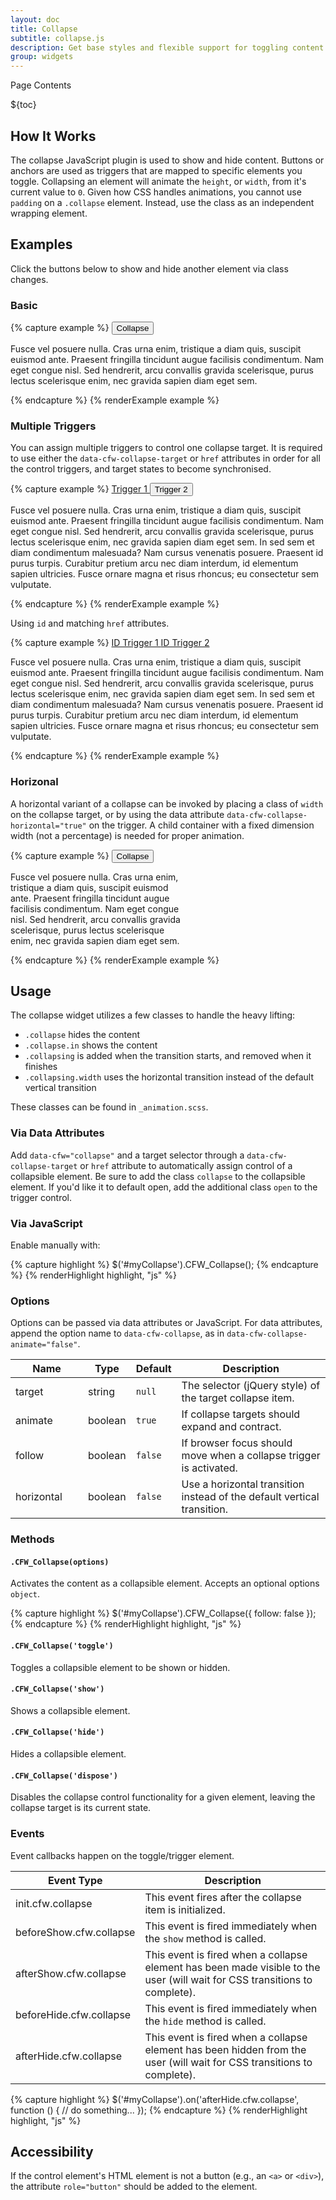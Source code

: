 ```yaml
---
layout: doc
title: Collapse
subtitle: collapse.js
description: Get base styles and flexible support for toggling content on your page.
group: widgets
---
```


<div class="h3 cf-toc-header">Page Contents</div>

${toc}

## How It Works

The collapse JavaScript plugin is used to show and hide content. Buttons or anchors are used as triggers that are mapped to specific elements you toggle. Collapsing an element will animate the `height`, or `width`, from it's current value to `0`. Given how CSS handles animations, you cannot use `padding` on a `.collapse` element. Instead, use the class as an independent wrapping element.

## Examples

Click the buttons below to show and hide another element via class changes.

### Basic

{% capture example %}
<button type="button" class="btn btn-outline-primary" data-cfw="collapse" data-cfw-collapse-target="#collapseEx1">Collapse <span class="caret"></span></button>
<div id="collapseEx1" class="collapse">
  <p>Fusce vel posuere nulla. Cras urna enim, tristique a diam quis, suscipit euismod ante. Praesent fringilla tincidunt augue facilisis condimentum. Nam eget congue nisl. Sed hendrerit, arcu convallis gravida scelerisque, purus lectus scelerisque enim, nec gravida sapien diam eget sem.</p>
</div>
{% endcapture %}
{% renderExample example %}


### Multiple Triggers

You can assign multiple triggers to control one collapse target. It is required to use either the `data-cfw-collapse-target` or `href` attributes in order for all the control triggers, and target states to become synchronised.

{% capture example %}
<a href="#" role="button" class="btn btn-outline-primary" data-cfw="collapse" data-cfw-collapse-target="#multi-collapse">Trigger 1 <span class="caret"></span></a>
<button type="button" class="btn btn-outline-primary" data-cfw="collapse" data-cfw-collapse-target="#multi-collapse">Trigger 2 <span class="caret"></span></button>
<div id="multi-collapse">
  <p>Fusce vel posuere nulla. Cras urna enim, tristique a diam quis, suscipit euismod ante. Praesent fringilla tincidunt augue facilisis condimentum. Nam eget congue nisl. Sed hendrerit, arcu convallis gravida scelerisque, purus lectus scelerisque enim, nec gravida sapien diam eget sem. In sed sem et diam condimentum malesuada? Nam cursus venenatis posuere. Praesent id purus turpis. Curabitur pretium arcu nec diam interdum, id elementum sapien ultricies. Fusce ornare magna et risus rhoncus; eu consectetur sem vulputate.</p>
</div>
{% endcapture %}
{% renderExample example %}

Using `id` and matching `href` attributes.

{% capture example %}
<a href="#href-collapse" role="button" class="btn btn-outline-primary" data-cfw="collapse">ID Trigger 1 <span class="caret"></span></a>
<a href="#href-collapse" role="button" class="btn btn-outline-primary" data-cfw="collapse">ID Trigger 2 <span class="caret"></span></a>
<div id="href-collapse" class="collapse">
  <p>Fusce vel posuere nulla. Cras urna enim, tristique a diam quis, suscipit euismod ante. Praesent fringilla tincidunt augue facilisis condimentum. Nam eget congue nisl. Sed hendrerit, arcu convallis gravida scelerisque, purus lectus scelerisque enim, nec gravida sapien diam eget sem. In sed sem et diam condimentum malesuada? Nam cursus venenatis posuere. Praesent id purus turpis. Curabitur pretium arcu nec diam interdum, id elementum sapien ultricies. Fusce ornare magna et risus rhoncus; eu consectetur sem vulputate.</p>
</div>
{% endcapture %}
{% renderExample example %}


### Horizonal

A horizontal variant of a collapse can be invoked by placing a class of `width` on the collapse target, or by using the data attribute `data-cfw-collapse-horizontal="true"` on the trigger.  A child container with a fixed dimension width (not a percentage) is needed for proper animation.

{% capture example %}
<button type="button" class="btn btn-outline-primary" data-cfw="collapse" data-cfw-collapse-target="#collapseEx2" data-cfw-collapse-horizontal="true">Collapse <span class="caret"></span></button>
<div id="collapseEx2" class="collapse width">
  <div style="width: 20em">
    <p>Fusce vel posuere nulla. Cras urna enim, tristique a diam quis, suscipit euismod ante. Praesent fringilla tincidunt augue facilisis condimentum. Nam eget congue nisl. Sed hendrerit, arcu convallis gravida scelerisque, purus lectus scelerisque enim, nec gravida sapien diam eget sem.</p>
  </div>
</div>
{% endcapture %}
{% renderExample example %}

## Usage

The collapse widget utilizes a few classes to handle the heavy lifting:

* `.collapse` hides the content
* `.collapse.in` shows the content
* `.collapsing` is added when the transition starts, and removed when it finishes
* `.collapsing.width` uses the horizontal transition instead of the default vertical transition

These classes can be found in `_animation.scss`.

### Via Data Attributes

Add `data-cfw="collapse"` and a target selector through a `data-cfw-collapse-target` or `href` attribute to automatically assign control of a collapsible element.
Be sure to add the class `collapse` to the collapsible element.
If you'd like it to default open, add the additional class `open` to the trigger control.

### Via JavaScript

Enable manually with:

{% capture highlight %}
$('#myCollapse').CFW_Collapse();
{% endcapture %}
{% renderHighlight highlight, "js" %}

### Options

Options can be passed via data attributes or JavaScript. For data attributes, append the option name to `data-cfw-collapse`, as in `data-cfw-collapse-animate="false"`.

<div class="table-scroll">
  <table class="table table-bordered table-striped">
    <thead>
      <tr>
        <th style="width: 100px;">Name</th>
        <th style="width: 50px;">Type</th>
        <th style="width: 50px;">Default</th>
        <th>Description</th>
      </tr>
    </thead>
    <tbody>
      <tr>
        <td>target</td>
        <td>string</td>
        <td><code>null</code></td>
        <td>The selector (jQuery style) of the target collapse item.</td>
      </tr>
      <tr>
        <td>animate</td>
        <td>boolean</td>
        <td><code>true</code></td>
        <td>If collapse targets should expand and contract.</td>
      </tr>
      <tr>
        <td>follow</td>
        <td>boolean</td>
        <td><code>false</code></td>
        <td>If browser focus should move when a collapse trigger is activated.</td>
      </tr>
      <tr>
        <td>horizontal</td>
        <td>boolean</td>
        <td><code>false</code></td>
        <td>Use a horizontal transition instead of the default vertical transition.</td>
      </tr>
    </tbody>
  </table>
</div>

### Methods

#### `.CFW_Collapse(options)`

Activates the content as a collapsible element. Accepts an optional options `object`.

{% capture highlight %}
$('#myCollapse').CFW_Collapse({
  follow: false
});
{% endcapture %}
{% renderHighlight highlight, "js" %}

#### `.CFW_Collapse('toggle')`

Toggles a collapsible element to be shown or hidden.

#### `.CFW_Collapse('show')`

Shows a collapsible element.

#### `.CFW_Collapse('hide')`

Hides a collapsible element.

#### `.CFW_Collapse('dispose')`

Disables the collapse control functionality for a given element, leaving the collapse target is its current state.

### Events

Event callbacks happen on the toggle/trigger element.

<div class="table-scroll">
  <table class="table table-bordered table-striped">
    <thead>
      <tr>
        <th style="width: 150px;">Event Type</th>
        <th>Description</th>
      </tr>
    </thead>
    <tbody>
      <tr>
        <td>init.cfw.collapse</td>
        <td>This event fires after the collapse item is initialized.</td>
      </tr>
      <tr>
        <td>beforeShow.cfw.collapse</td>
        <td>This event is fired immediately when the <code>show</code> method is called.</td>
      </tr>
      <tr>
        <td>afterShow.cfw.collapse</td>
        <td>This event is fired when a collapse element has been made visible to the user (will wait for CSS transitions to complete).</td>
      </tr>
      <tr>
        <td>beforeHide.cfw.collapse</td>
        <td>This event is fired immediately when the <code>hide</code> method is called.</td>
      </tr>
      <tr>
        <td>afterHide.cfw.collapse</td>
        <td>This event is fired when a collapse element has been hidden from the user (will wait for CSS transitions to complete).</td>
      </tr>
    </tbody>
  </table>
</div>

{% capture highlight %}
$('#myCollapse').on('afterHide.cfw.collapse', function () {
  // do something...
});
{% endcapture %}
{% renderHighlight highlight, "js" %}

## Accessibility

If the control element's HTML element is not a button (e.g., an `<a>` or `<div>`), the attribute `role="button"` should be added to the element.